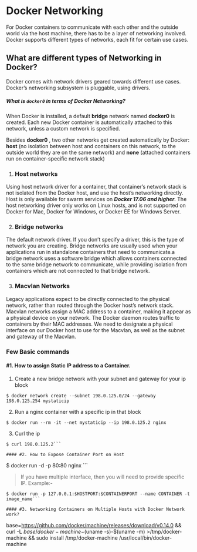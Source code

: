 **Docker Networking**
===================
For Docker containers to communicate with each other and the outside world via the host machine, there has to be a layer of networking involved. Docker supports different types of networks, each fit for certain use cases.

## What are different types of Networking in Docker?

Docker comes with network drivers geared towards different use cases.
Docker’s networking subsystem is pluggable, using drivers.

##### What is `docker0` in terms of Docker Networking?
When Docker is installed, a default **bridge** network named  **docker0** is created. Each new Docker container is automatically attached to this network, unless a custom network is specified.

Besides  **docker0**  , two other networks get created automatically by Docker:  **host**  (no isolation between host and containers on this network, to the outside world they are on the same network) and **none**  (attached containers run on container-specific network stack)



1. ### Host networks
Using host network driver for a container, that container’s network stack is not isolated from the Docker host, and use the host’s networking directly.
Host is only available for swarm services on ***Docker 17.06 and higher***.
The host networking driver only works on Linux hosts, and is not supported on Docker for Mac, Docker for Windows, or Docker EE for Windows Server.

2. ### Bridge networks
The default network driver. If you don’t specify a driver, this is the type of network you are creating. Bridge networks are usually used when your applications run in standalone containers that need to communicate.a bridge network uses a software bridge which allows containers connected to the same bridge network to communicate, while providing isolation from containers which are not connected to that bridge network.

3. ### Macvlan Networks
Legacy applications expect to be directly connected to the physical network, rather than routed through the Docker host’s network stack.
Macvlan networks assign a MAC address to a container, making it appear as a physical device on your network. The Docker daemon routes traffic to containers by their MAC addresses.
We need to designate a physical interface on our Docker host to use for the Macvlan, as well as the subnet and gateway of the Macvlan.

### Few Basic commands
#### #1. How to assign Static IP address to a Container.
1. Create a new bridge network with your subnet and gateway for your ip block
```
$ docker network create --subnet 198.0.125.0/24 --gateway 198.0.125.254 mystaticip
```
2. Run a nginx container with a specific ip in that block
```
$ docker run --rm -it --net mystaticip --ip 198.0.125.2 nginx
```
3. Curl the ip
```
$ curl 198.0.125.2```

#### #2. How to Expose Container Port on Host
```
$ docker run -d -p 80:80 nginx ```
>If you have multiple interface, then you will need to provide specific IP. Example:-
```
$ docker run -p 127.0.0.1:$HOSTPORT:$CONTAINERPORT --name CONTAINER -t image_name```

#### #3. Networking Containers on Multiple Hosts with Docker Network work?

```
base=https://github.com/docker/machine/releases/download/v0.14.0 &&
curl -L $base/docker-machine-$(uname -s)-$(uname -m) >/tmp/docker-machine &&
sudo install /tmp/docker-machine /usr/local/bin/docker-machine
```

